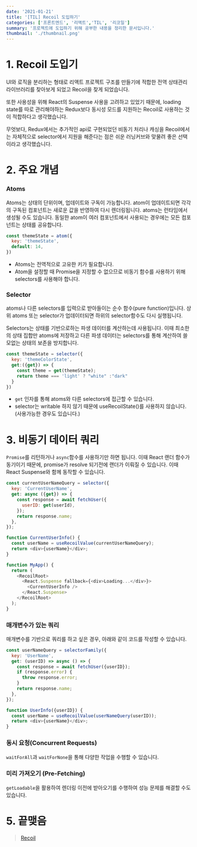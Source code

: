```yaml
---
date: '2021-01-21'
title: '[TIL] Recoil 도입하기' 
categories: ['프론트엔드', '리액트','TIL', '리코일']
summary: '프로젝트에 도입하기 위해 공부한 내용을 정리한 문서입니다.'
thumbnail: './thumbnail.png'
---
```



# 1. Recoil 도입기

UI와 로직을 분리하는 형태로 리액트 프로젝트 구조를 만들기에 적합한 전역 상태관리 라이브러리를 찾아보게 되었고 Recoil을 찾게 되었습니다. 

또한 사용성을 위해 React의 Suspense 사용을 고려하고 있었기 때문에, loading state를 따로 관리해야하는 Redux보다 동시성 모드를 지원하는 Recoil로 사용하는 것이 적합하다고 생각했습니다. 


무엇보다, Redux에서는 추가적인 api로 구현되었던 비동기 처리나 캐싱을 Recoil에서는 자체적으로 selector에서 지원을 해준다는 점은 쉬운 러닝커브와 맞물려 좋은 선택이라고 생각했습니다.

# 2. 주요 개념

### Atoms

Atoms는 상태의 단위이며, 업데이트와 구독이 가능합니다. atom이 업데이트되면 각각의 구독된 컴포넌트는 새로운 값을 반영하여 다시 렌더링됩니다. atoms는 런타임에서 생성될 수도 있습니다. 동일한 atom이 여러 컴포넌트에서 사용되는 경우에는 모든 컴포넌트는 상태를 공유합니다.

```javascript
const themeState = atom({
  key: 'themeState',
  default: 14,
})
```
- Atoms는 전역적으로 고유한 키가 필요합니다.
- Atom을 설정할 때 Promise을 지정할 수 없으므로 비동기 함수를 사용하기 위해 selectors를 사용해야 합니다.


### Selector
atoms나 다른 selectors를 입력으로 받아들이는 순수 함수(pure function)입니다. 상위 atoms 또는 selector가 업데이터되면 하위의 selector함수도 다시 실행됩니다.

Selectors는 상태를 기반으로하는 파생 데이터를 계산하는데 사용됩니다. 이때 최소한의 상태 집합만 atoms에 저장하고 다른 파생 데이터는 selectors를 통해 계산하여 쓸모없는 상태의 보존을 방지합니다.

```javascript
const themeState = selector({
  key: 'themeColorState',
  get:({get}) => {
    const theme = get(themeState);
    return theme === 'light' ? "white" :"dark"
  }
})
```

- `get` 인자를 통해 atoms와 다른 selectors에 접근할 수 있습니다. 
- selector는 writable 하지 않기 때문에 useRecoilState()를 사용하지 않습니다.(사용가능한 경우도 있습니다.)



# 3. 비동기 데이터 쿼리

`Promise`를 리턴하거나 `async`함수를 사용하기만 하면 됩니다. 이때 React 랜더 함수가 동기이기 때문에, promise가 resolve 되기전에 랜더가 이뤄질 수 있습니다. 이때 React Suspense와 함께 동작할 수 있습니다.


```javascript
const currentUserNameQuery = selector({
  key: 'CurrentUserName',
  get: async ({get}) => {
    const response = await fetchUser({
      userID: get(userId),
    });
    return response.name;
  },
});

function CurrentUserInfo() {
  const userName = useRecoilValue(currentUserNameQuery);
  return <div>{userName}</div>;
}

function MyApp() {
  return (
    <RecoilRoot>
      <React.Suspense fallback={<div>Loading...</div>}>
        <CurrentUserInfo />
      </React.Suspense>
    </RecoilRoot>
  );
}
```


### 매개변수가 있는 쿼리
매개변수를 기반으로 쿼리를 하고 싶은 경우, 아래와 같이 코드를 작성할 수 있습니다.

```javascript
const userNameQuery = selectorFamily({
  key: 'UserName',
  get: (userID) => async () => {
    const response = await fetchUser({userID});
    if (response.error) {
      throw response.error;
    }
    return response.name;
  },
});

function UserInfo({userID}) {
  const userName = useRecoilValue(userNameQuery(userID));
  return <div>{userName}</div>;
}
```

### 동시 요청(Concurrent Requests)
`waitForAll`과 `waitForNone`을 통해 다양한 작업을 수행할 수 있습니다.

### 미리 가져오기 (Pre-Fetching)
`getLoadable`을 활용하여 렌더링 이전에 받아오기를 수행하여 성능 문제를 해결할 수도 있습니다.



# 5. 끝맺음

> [Recoil](https://recoiljs.org/ko/docs/introduction/motivation)
